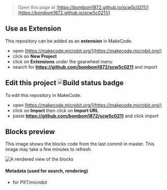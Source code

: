
> Open this page at [https://bombom1872.github.io/scw5c0211/](https://bombom1872.github.io/scw5c0211/)

## Use as Extension

This repository can be added as an **extension** in MakeCode.

* open [https://makecode.microbit.org/](https://makecode.microbit.org/)
* click on **New Project**
* click on **Extensions** under the gearwheel menu
* search for **https://github.com/bombom1872/scw5c0211** and import

## Edit this project ![Build status badge](https://github.com/bombom1872/scw5c0211/workflows/MakeCode/badge.svg)

To edit this repository in MakeCode.

* open [https://makecode.microbit.org/](https://makecode.microbit.org/)
* click on **Import** then click on **Import URL**
* paste **https://github.com/bombom1872/scw5c0211** and click import

## Blocks preview

This image shows the blocks code from the last commit in master.
This image may take a few minutes to refresh.

![A rendered view of the blocks](https://github.com/bombom1872/scw5c0211/raw/master/.github/makecode/blocks.png)

#### Metadata (used for search, rendering)

* for PXT/microbit
<script src="https://makecode.com/gh-pages-embed.js"></script><script>makeCodeRender("{{ site.makecode.home_url }}", "{{ site.github.owner_name }}/{{ site.github.repository_name }}");</script>
